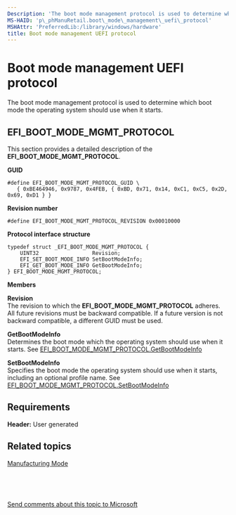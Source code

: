 ```yaml
---
Description: 'The boot mode management protocol is used to determine which boot mode the operating system should use when it starts.'
MS-HAID: 'p\_phManuRetail.boot\_mode\_management\_uefi\_protocol'
MSHAttr: 'PreferredLib:/library/windows/hardware'
title: Boot mode management UEFI protocol
---
```


# Boot mode management UEFI protocol


The boot mode management protocol is used to determine which boot mode the operating system should use when it starts.

## <span id="EFI_BOOT_MODE_MGMT_PROTOCOL"></span><span id="efi_boot_mode_mgmt_protocol"></span>EFI\_BOOT\_MODE\_MGMT\_PROTOCOL


This section provides a detailed description of the **EFI\_BOOT\_MODE\_MGMT\_PROTOCOL**.

**GUID**

``` syntax
#define EFI_BOOT_MODE_MGMT_PROTOCOL_GUID \
   { 0xBE464946, 0x9787, 0x4FEB, { 0xBD, 0x71, 0x14, 0xC1, 0xC5, 0x2D, 0x69, 0xD1 } }
```

**Revision number**

``` syntax
#define EFI_BOOT_MODE_MGMT_PROTOCOL_REVISION 0x00010000
```

**Protocol interface structure**

``` syntax
typedef struct _EFI_BOOT_MODE_MGMT_PROTOCOL {
    UINT32                 Revision;
    EFI_SET_BOOT_MODE_INFO SetBootModeInfo;
    EFI_GET_BOOT_MODE_INFO GetBootModeInfo;
} EFI_BOOT_MODE_MGMT_PROTOCOL;
```

**Members**

<span id="Revision"></span><span id="revision"></span><span id="REVISION"></span>**Revision**  
The revision to which the **EFI\_BOOT\_MODE\_MGMT\_PROTOCOL** adheres. All future revisions must be backward compatible. If a future version is not backward compatible, a different GUID must be used.

<span id="GetBootModeInfo"></span><span id="getbootmodeinfo"></span><span id="GETBOOTMODEINFO"></span>**GetBootModeInfo**  
Determines the boot mode which the operating system should use when it starts. See [EFI\_BOOT\_MODE\_MGMT\_PROTOCOL.GetBootModeInfo](efi-boot-mode-mgmt-protocol-getbootmodeinfo.md)

<span id="SetBootModeInfo"></span><span id="setbootmodeinfo"></span><span id="SETBOOTMODEINFO"></span>**SetBootModeInfo**  
Specifies the boot mode the operating system should use when it starts, including an optional profile name. See [EFI\_BOOT\_MODE\_MGMT\_PROTOCOL.SetBootModeInfo](efi-boot-mode-mgmt-protocol-setbootmodeinfo.md)

## <span id="Requirements"></span><span id="requirements"></span><span id="REQUIREMENTS"></span>Requirements


**Header:** User generated

## <span id="related_topics"></span>Related topics


[Manufacturing Mode](manufacturing-mode.md)

 

 

[Send comments about this topic to Microsoft](mailto:wsddocfb@microsoft.com?subject=Documentation%20feedback%20%5Bp_phManuRetail\p_phManuRetail%5D:%20Boot%20mode%20management%20UEFI%20protocol%20%20RELEASE:%20%284/11/2016%29&body=%0A%0APRIVACY%20STATEMENT%0A%0AWe%20use%20your%20feedback%20to%20improve%20the%20documentation.%20We%20don't%20use%20your%20email%20address%20for%20any%20other%20purpose,%20and%20we'll%20remove%20your%20email%20address%20from%20our%20system%20after%20the%20issue%20that%20you're%20reporting%20is%20fixed.%20While%20we're%20working%20to%20fix%20this%20issue,%20we%20might%20send%20you%20an%20email%20message%20to%20ask%20for%20more%20info.%20Later,%20we%20might%20also%20send%20you%20an%20email%20message%20to%20let%20you%20know%20that%20we've%20addressed%20your%20feedback.%0A%0AFor%20more%20info%20about%20Microsoft's%20privacy%20policy,%20see%20http://privacy.microsoft.com/default.aspx. "Send comments about this topic to Microsoft")




